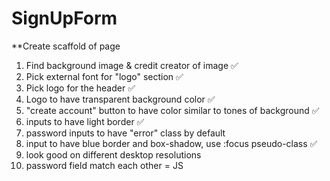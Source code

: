 # SignUpForm

**Create scaffold of page 

1) Find background image & credit creator of image ✅
2) Pick external font for "logo" section ✅
3) Pick logo for the header ✅
4) Logo to have transparent background color ✅
5) "create account" button to have color similar to tones of background ✅
6) inputs to have light border ✅
7) password inputs to have "error" class by default 
8) input to have blue border and box-shadow, use :focus pseudo-class ✅
9) look good on different desktop resolutions 
10) password field match each other = JS 
